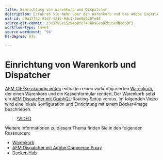 ```yaml
---
title: Einrichtung von Warenkorb und Dispatcher
description: Erfahren Sie mehr über den Warenkorb und das Adobe Experience Manager Dispatcher-Setup.
exl-id: c9a17f42-91d7-4315-9dc3-5ae8d620fe92
source-git-commit: 23d3796e15294b0fc7486096ea02bcbedbed69f3
workflow-type: tm+mt
source-wordcount: '94'
ht-degree: 87%

---
```


# Einrichtung von Warenkorb und Dispatcher

[AEM CIF-Kernkomponenten](https://github.com/adobe/aem-core-cif-components) enthalten einen vorkonfigurierten [Warenkorb](https://github.com/adobe/aem-core-cif-components/tree/master/ui.apps/src/main/content/jcr_root/apps/core/cif/components/commerce/minicart/v1/minicart), der einen Warenkorb und ein Kassenformular rendert. Der Warenkorb setzt ein [AEM Dispatcher mit GraphQL](https://github.com/adobe/aem-core-cif-components/blob/master/dispatcher)-Routing-Setup voraus. Im folgenden Video wird eine lokale Konfiguration und Einrichtung mit einem Docker-Image beschrieben.

>[!VIDEO](https://video.tv.adobe.com/v/36373/?quality=12&captions=ger)

Weitere Informationen zu diesem Thema finden Sie in den folgenden Ressourcen:

- [Warenkorb](https://github.com/adobe/aem-core-cif-components/tree/master/ui.apps/src/main/content/jcr_root/apps/core/cif/components/commerce/minicart/v1/minicart)
- [AEM Dispatcher mit Adobe Commerce Proxy](https://github.com/adobe/aem-core-cif-components/tree/master/dispatcher)
- [Docker-Hub](https://hub.docker.com/)
